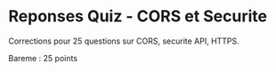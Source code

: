 # Reponses Quiz - CORS et Securite

Corrections pour 25 questions sur CORS, securite API, HTTPS.

Bareme : 25 points

